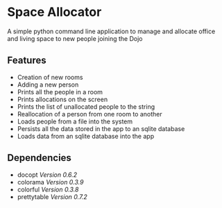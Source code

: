 # Space Allocator

A simple python command line application to manage and allocate office and living space to new people joining the
Dojo

## Features
* Creation of new rooms
* Adding a new person
* Prints all the people in a room
* Prints allocations on the screen
* Prints the list of unallocated people to the string
* Reallocation of a person from one room to another
* Loads people from a file into the system
* Persists all the data stored in the app to an sqlite database
* Loads data from an sqlite database into the app

## Dependencies
* docopt *Version 0.6.2*
* colorama *Version 0.3.9*
* colorful *Version 0.3.8*
* prettytable *Version 0.7.2*
